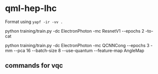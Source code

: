 # qml-hep-lhc

Format using `yapf -ir -vv .`

python training/train.py  -dc ElectronPhoton -mc ResnetV1 --epochs 2 -to-cat

python training/train.py  -dc ElectronPhoton -mc QCNNCong --epochs 3 -mm --pca 16 --batch-size 8 --use-quantum --feature-map AngleMap

## commands for vqc
